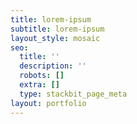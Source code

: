 ```yaml
---
title: lorem-ipsum
subtitle: lorem-ipsum
layout_style: mosaic
seo:
  title: ''
  description: ''
  robots: []
  extra: []
  type: stackbit_page_meta
layout: portfolio
---
```

